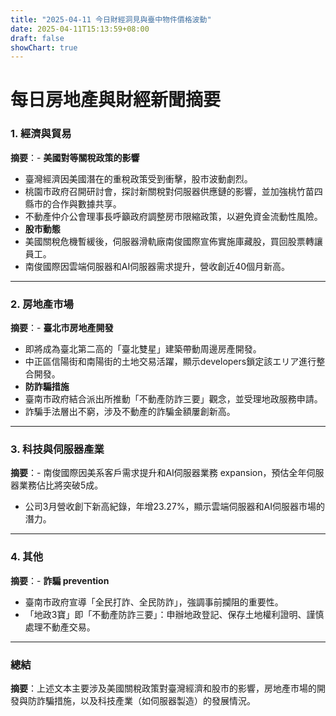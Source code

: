 ```yaml
---
title: "2025-04-11 今日財經洞見與臺中物件價格波動"
date: 2025-04-11T15:13:59+08:00
draft: false
showChart: true
---
```


# 每日房地產與財經新聞摘要

### 1. **經濟與貿易**
**摘要**：- **美國對等關稅政策的影響**

- 臺灣經濟因美國潛在的重稅政策受到衝擊，股市波動劇烈。
- 桃園市政府召開研討會，探討新關稅對伺服器供應鏈的影響，並加強桃竹苗四縣市的合作與數據共享。
- 不動產仲介公會理事長呼籲政府調整房市限縮政策，以避免資金流動性風險。
- **股市動態**
- 美國關稅危機暫緩後，伺服器滑軌廠南俊國際宣佈實施庫藏股，買回股票轉讓員工。
- 南俊國際因雲端伺服器和AI伺服器需求提升，營收創近40個月新高。
- ---

### 2. **房地產市場**
**摘要**：- **臺北市房地產開發**

- 即將成為臺北第二高的「臺北雙星」建築帶動周邊房產開發。
- 中正區信陽街和南陽街的土地交易活躍，顯示developers鎖定該エリア進行整合開發。
- **防詐騙措施**
- 臺南市政府結合派出所推動「不動產防詐三要」觀念，並受理地政服務申請。
- 詐騙手法層出不窮，涉及不動產的詐騙金額屢創新高。
- ---

### 3. **科技與伺服器產業**
**摘要**：- 南俊國際因美系客戶需求提升和AI伺服器業務 expansion，預估全年伺服器業務佔比將突破5成。

- 公司3月營收創下新高紀錄，年增23.27%，顯示雲端伺服器和AI伺服器市場的潛力。
- ---

### 4. **其他**
**摘要**：- **詐騙 prevention**

- 臺南市政府宣導「全民打詐、全民防詐」，強調事前攔阻的重要性。
- 「地政3寶」即「不動產防詐三要」：申辦地政登記、保存土地權利證明、謹慎處理不動產交易。
- ---

### 總結
**摘要**：上述文本主要涉及美國關稅政策對臺灣經濟和股市的影響，房地產市場的開發與防詐騙措施，以及科技產業（如伺服器製造）的發展情況。




